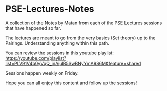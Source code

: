 # PSE-Lectures-Notes
A collection of the Notes by Matan from each of the PSE Lectures sessions that have happened so far.

The lectures are meant to go from the very basics (Set theory) up to the Pairings. Understanding anything within this path.


You can review the sessions in this youtube playlist:
https://youtube.com/playlist?list=PLV91V4b0yVqQ_inAjuIB5SwBNyYmA9S6M&feature=shared

Sessions happen weekly on Friday.

Hope you can all enjoy this content and follow up the sessions!

